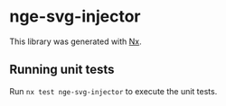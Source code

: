 # nge-svg-injector

This library was generated with [Nx](https://nx.dev).

## Running unit tests

Run `nx test nge-svg-injector` to execute the unit tests.
